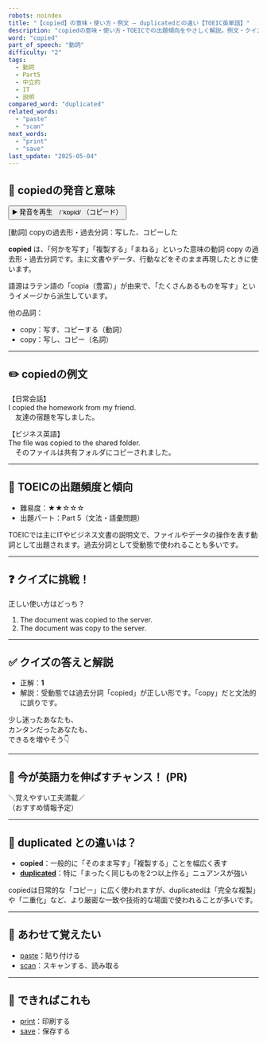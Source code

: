 ```yaml
---
robots: noindex
title: "【copied】の意味・使い方・例文 ― duplicatedとの違い【TOEIC英単語】"
description: "copiedの意味・使い方・TOEICでの出題傾向をやさしく解説。例文・クイズ付きでduplicatedとの違いもわかりやすく学べます。"
word: "copied"
part_of_speech: "動詞"
difficulty: "2"
tags:
  - 動詞
  - Part5
  - 中立的
  - IT
  - 説明
compared_word: "duplicated"
related_words:
  - "paste"
  - "scan"
next_words:
  - "print"
  - "save"
last_update: "2025-05-04"
---
```


## 🔰 copiedの発音と意味

<button class="play-audio" onclick="playTTS('copied')">
  <span class="play-audio-main">
    ▶️ 発音を再生　/ˈkɒpid/
  </span>
  <span class="play-audio-sub">
    （コピード）
  </span>
</button>

[動詞] copyの過去形・過去分詞：写した、コピーした

**copied** は、「何かを写す」「複製する」「まねる」といった意味の動詞 copy の過去形・過去分詞です。主に文書やデータ、行動などをそのまま再現したときに使います。

語源はラテン語の「copia（豊富）」が由来で、「たくさんあるものを写す」というイメージから派生しています。

他の品詞：  
- copy：写す、コピーする（動詞）
- copy：写し、コピー（名詞）

---

## ✏️ copiedの例文

【日常会話】  
I copied the homework from my friend.  
　友達の宿題を写しました。

【ビジネス英語】  
The file was copied to the shared folder.  
　そのファイルは共有フォルダにコピーされました。

---

## 🎯 TOEICの出題頻度と傾向

- 難易度：★★☆☆☆
- 出題パート：Part 5（文法・語彙問題）

TOEICでは主にITやビジネス文書の説明文で、ファイルやデータの操作を表す動詞として出題されます。過去分詞として受動態で使われることも多いです。

---

## ❓ クイズに挑戦！

正しい使い方はどっち？

1. The document was copied to the server.  
2. The document was copy to the server.

---

## ✅ クイズの答えと解説

- 正解：**1**
- 解説：受動態では過去分詞「copied」が正しい形です。「copy」だと文法的に誤りです。

少し迷ったあなたも、  
カンタンだったあなたも、  
できるを増やそう👇️

---

## 🚀 今が英語力を伸ばすチャンス！ (PR)

<div class="info-center">
＼覚えやすい工夫満載／<br>  
（おすすめ情報予定）
</div>

---

## 🤔  duplicated との違いは？

- **copied**：一般的に「そのまま写す」「複製する」ことを幅広く表す
- **[duplicated](/word/duplicated)**：特に「まったく同じものを2つ以上作る」ニュアンスが強い

copiedは日常的な「コピー」に広く使われますが、duplicatedは「完全な複製」や「二重化」など、より厳密な一致や技術的な場面で使われることが多いです。

---

## 🧩 あわせて覚えたい

- [paste](/word/paste)：貼り付ける
- [scan](/word/scan)：スキャンする、読み取る

---

## 📖 できればこれも

- [print](/word/print)：印刷する
- [save](/word/save)：保存する

<!-- cvid: aid24_bid29 -->
